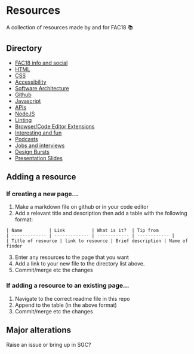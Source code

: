 # Resources

A collection of resources made by and for FAC18 📚

## Directory

* [FAC18 info and social](./directory/fac18.md)
* [HTML](./directory/html.md)
* [CSS](./directory/css.md)
* [Accessibility](./directory/a11y.md)
* [Software Architecture](./directory/architecture.md)
* [Github](./directory/github.md)
* [Javascript](./directory/javascript.md)
* [APIs](./directory/api.md)
* [NodeJS](./directory/node.md)
* [Linting](./directory/linting.md)
* [Browser/Code Editor Extensions](./directory/extensions.md)
* [Interesting and fun](./directory/interesting.md)
* [Podcasts](./directory/podcasts.md)
* [Jobs and interviews](./directory/jobs.md)
* [Design Bursts](https://github.com/foundersandcoders/design-bursts)
* [Presentation Slides](./directory/slides.md)

## Adding a resource

### If creating a new page...
1. Make a markdown file on github or in your code editor
2. Add a relevant title and description then add a table with the following format:

```
| Name          | Link          | What is it?  | Tip from
| ------------- | ------------- | ------------ | ------------ |
| Title of resource | link to resource | Brief description | Name of finder
```

3. Enter any resources to the page that you want
4. Add a link to your new file to the directory list above.
5. Commit/merge etc the changes


### If adding a resource to an existing page...
1. Navigate to the correct readme file in this repo
2. Append to the table (in the above format)
3. Commit/merge etc the changes

## Major alterations

Raise an issue or bring up in SGC?





 
 
 
  





  




